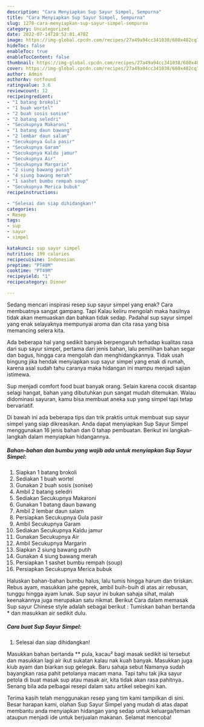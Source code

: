 ```yaml
---
description: "Cara Menyiapkan Sup Sayur Simpel, Sempurna"
title: "Cara Menyiapkan Sup Sayur Simpel, Sempurna"
slug: 1278-cara-menyiapkan-sup-sayur-simpel-sempurna
category: Uncategorized
date: 2022-07-14T20:52:01.478Z
image: https://img-global.cpcdn.com/recipes/27a49a94cc341038/680x482cq70/sup-sayur-simpel-foto-resep-utama.jpg
hideToc: false
enableToc: true
enableTocContent: false
thumbnail: https://img-global.cpcdn.com/recipes/27a49a94cc341038/680x482cq70/sup-sayur-simpel-foto-resep-utama.jpg
cover: https://img-global.cpcdn.com/recipes/27a49a94cc341038/680x482cq70/sup-sayur-simpel-foto-resep-utama.jpg
author: Admin
authorAv: notfound
ratingvalue: 3.6
reviewcount: 12
recipeingredient:
- "1 batang brokoli"
- "1 buah wortel"
- "2 buah sosis sonise"
- "2 batang seledri"
- "Secukupnya Makaroni"
- "1 batang daun bawang"
- "2 lembar daun salam"
- "Secukupnya Gula pasir"
- "Secukupnya Garam"
- "Secukupnya Kaldu jamur"
- "Secukupnya Air"
- "Secukupnya Margarin"
- "2 siung bawang putih"
- "4 siung bawang merah"
- "1 sashet bumbu rempah soup"
- "Secukupnya Merica bubuk"
recipeinstructions:

- "Selesai dan siap dihidangkan!"
categories:
- Resep
tags:
- sup
- sayur
- simpel

katakunci: sup sayur simpel 
nutrition: 199 calories
recipecuisine: Indonesian
preptime: "PT40M"
cooktime: "PT49M"
recipeyield: "1"
recipecategory: Dinner

---
```



Sedang mencari inspirasi resep sup sayur simpel yang enak? Cara membuatnya sangat gampang. Tapi Kalau keliru mengolah maka hasilnya tidak akan memuaskan dan bahkan tidak sedap. Padahal sup sayur simpel yang enak selayaknya mempunyai aroma dan cita rasa yang bisa memancing selera kita.


Ada beberapa hal yang sedikit banyak berpengaruh terhadap kualitas rasa dari sup sayur simpel, pertama dari jenis bahan, lalu pemilihan bahan segar dan bagus, hingga cara mengolah dan menghidangkannya. Tidak usah bingung jika hendak menyiapkan sup sayur simpel yang enak di rumah, karena asal sudah tahu caranya maka hidangan ini mampu menjadi sajian istimewa.

Sup menjadi comfort food buat banyak orang. Selain karena cocok disantap selagi hangat, bahan yang dibutuhkan pun sangat mudah ditemukan. Walau didominasi sayuran, kamu bisa membuat aneka sup yang simpel tapi tetap bervariatif.


Di bawah ini ada beberapa tips dan trik praktis untuk membuat sup sayur simpel yang siap dikreasikan. Anda dapat menyiapkan Sup Sayur Simpel menggunakan 16 jenis bahan dan 0 tahap pembuatan. Berikut ini langkah-langkah dalam menyiapkan hidangannya.

<!--inarticleads1-->

##### Bahan-bahan dan bumbu yang wajib ada untuk menyiapkan Sup Sayur Simpel:

1. Siapkan 1 batang brokoli
1. Sediakan 1 buah wortel
1. Gunakan 2 buah sosis (sonise)
1. Ambil 2 batang seledri
1. Sediakan Secukupnya Makaroni
1. Gunakan 1 batang daun bawang
1. Ambil 2 lembar daun salam
1. Persiapkan Secukupnya Gula pasir
1. Ambil Secukupnya Garam
1. Sediakan Secukupnya Kaldu jamur
1. Gunakan Secukupnya Air
1. Ambil Secukupnya Margarin
1. Siapkan 2 siung bawang putih
1. Gunakan 4 siung bawang merah
1. Persiapkan 1 sashet bumbu rempah (soup)
1. Persiapkan Secukupnya Merica bubuk


Haluskan bahan-bahan bumbu halus, lalu tumis hingga harum dan tiriskan. Rebus ayam, masukkan jahe geprek, ambil buih-buih di atas air rebusan, tunggu hingga ayam lunak. Sup sayur ini bukan sahaja sihat, malah keenakannya juga merupakan satu nikmat. Berikut Cara dalam memasak Sup sayur Chinese style adalah sebagai berikut : Tumiskan bahan bertanda * dan masukkan air sedikit dulu. 

<!--inarticleads2-->

##### Cara buat Sup Sayur Simpel:


1. Selesai dan siap dihidangkan!

Masukkan bahan bertanda ** pula, kacau² bagi masak sedikit isi tersebut dan masukkan lagi air ikut sukatan kalau nak kuah banyak. Masukkan juga kiub ayam dan biarkan sup gelegak. Baru sahaja sebut Namanya sudah bayangkan rasa pahit petolanya macam mana. Tapi tahu tak jika sayur petola di buat masak sup atau masak air, kita tidak akan rasa pahitnya.. Senang bila ada pelbagai resepi dalam satu artikel sebegini kan. 

Terima kasih telah menggunakan resep yang tim kami tampilkan di sini. Besar harapan kami, olahan Sup Sayur Simpel yang mudah di atas dapat membantu anda menyiapkan hidangan yang sedap untuk keluarga/teman ataupun menjadi ide untuk berjualan makanan. Selamat mencoba!
